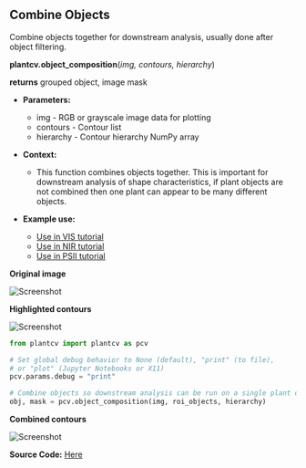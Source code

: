 ## Combine Objects

Combine objects together for downstream analysis, usually done after object filtering.

**plantcv.object_composition**(*img, contours, hierarchy*)

**returns** grouped object, image mask

- **Parameters:**
    - img - RGB or grayscale image data for plotting
    - contours - Contour list
    - hierarchy - Contour hierarchy NumPy array
   
- **Context:**
    - This function combines objects together. This is important for downstream analysis of shape characteristics, if plant objects are not combined then one plant can appear to be many different objects.
- **Example use:**
    - [Use in VIS tutorial](tutorials/vis_tutorial.md)
    - [Use in NIR tutorial](tutorials/nir_tutorial.md)
    - [Use in PSII tutorial](tutorials/psII_tutorial.md) 

**Original image**

![Screenshot](img/documentation_images/object_composition/original_image.jpg)

**Highlighted contours**

![Screenshot](img/documentation_images/object_composition/contours.jpg)

```python
from plantcv import plantcv as pcv

# Set global debug behavior to None (default), "print" (to file), 
# or "plot" (Jupyter Notebooks or X11)
pcv.params.debug = "print"

# Combine objects so downstream analysis can be run on a single plant object
obj, mask = pcv.object_composition(img, roi_objects, hierarchy)

```

**Combined contours**

![Screenshot](img/documentation_images/object_composition/combined.jpg)

**Source Code:** [Here](https://github.com/danforthcenter/plantcv/blob/master/plantcv/plantcv/object_composition.py)
